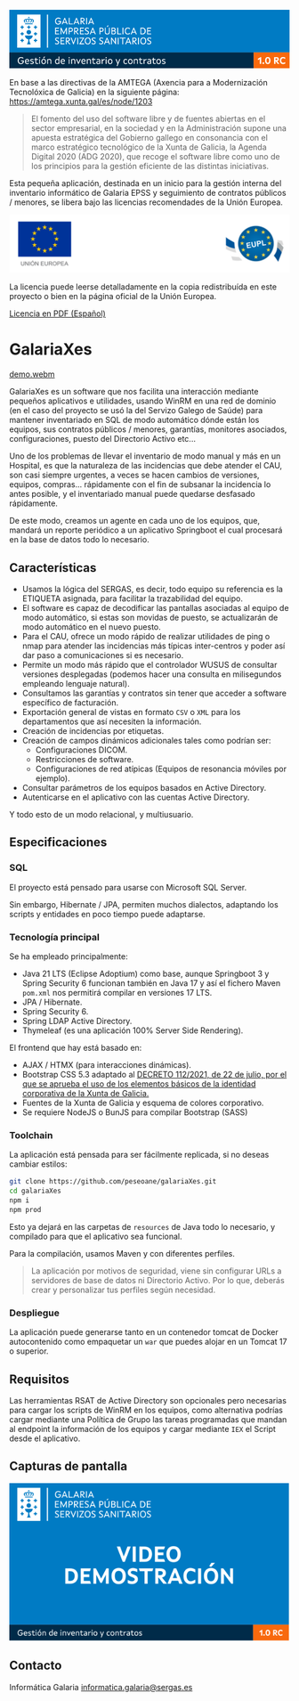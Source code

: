 ![Totem Galaria Xes](./src/main/resources/static/svg/totem.svg)

En base a las directivas de la AMTEGA (Axencia para a Modernización Tecnolóxica de Galicia) en la siguiente página: https://amtega.xunta.gal/es/node/1203

> El fomento del uso del software libre y de fuentes abiertas  en el sector empresarial, en la sociedad y en la Administración 
> supone una  apuesta estratégica del Gobierno gallego  en consonancia con el marco estratégico tecnológico de la Xunta de Galicia, 
> la Agenda Digital 2020 (ADG 2020), que recoge el software libre como uno de los principios para la gestión eficiente de las distintas iniciativas.

Esta pequeña aplicación, destinada en un inicio para la gestión interna del inventario informático de Galaria EPSS y seguimiento
de contratos públicos / menores, se libera bajo las licencias recomendades de la Unión Europea.

![EUPL License Logo](./src/main/resources/static/svg/euplBottom.svg)

La licencia puede leerse detalladamente en la copia redistribuída en este proyecto o bien en la página oficial de la Unión Europea.

[Licencia en PDF (Español)](https://joinup.ec.europa.eu/sites/default/files/custom-page/attachment/eupl_v1.2_es.pdf)

# GalariaXes

[demo.webm](https://github.com/peseoane/galariaXes/assets/47398995/fd624673-1f1a-46b1-8656-55cf9bd19986)

GalariaXes es un software que nos facilita una interacción mediante pequeños aplicativos e utilidades, usando WinRM en una
red de dominio (en el caso del proyecto se usó la del Servizo Galego de Saúde) para mantener inventariado en SQL de modo
automático dónde están los equipos, sus contratos públicos / menores, garantías, monitores asociados, configuraciones, puesto
del Directorio Activo etc...

Uno de los problemas de llevar el inventario de modo manual y más en un Hospital, es que la naturaleza de las incidencias
que debe atender el CAU, son casi siempre urgentes, a veces se hacen cambios de versiones, equipos, compras... rápidamente
con el fin de subsanar la incidencia lo antes posible, y el inventariado manual puede quedarse desfasado rápidamente.

De este modo, creamos un agente en cada uno de los equipos, que, mandará un reporte periódico a un aplicativo Springboot
el cual procesará en la base de datos todo lo necesario.

## Características

- Usamos la lógica del SERGAS, es decir, todo equipo su referencia es la ETIQUETA asignada, para facilitar la trazabilidad del equipo.
- El software es capaz de decodificar las pantallas asociadas al equipo de modo automático, si estas son movidas de puesto, se actualizarán
  de modo automático en el nuevo puesto.
- Para el CAU, ofrece un modo rápido de realizar utilidades de ping o nmap para atender las incidencias más típicas inter-centros y poder
  así dar paso a comunicaciones si es necesario.
- Permite un modo más rápido que el controlador WUSUS de consultar versiones desplegadas (podemos hacer una consulta en milisegundos empleando lenguaje natural).
- Consultamos las garantías y contratos sin tener que acceder a software específico de facturación.
- Exportación general de vistas en formato `CSV` o  `XML` para los departamentos que así necesiten la información.
- Creación de incidencias por etiquetas.
- Creación de campos dinámicos adicionales tales como podrían ser:
  - Configuraciones DICOM.
  - Restricciones de software.
  - Configuraciones de red atípicas (Equipos de resonancia móviles por ejemplo).
- Consultar parámetros de los equipos basados en Active Directory.
- Autenticarse en el aplicativo con las cuentas Active Directory.

Y todo esto de un modo relacional, y multiusuario.

## Especificaciones

### SQL

El proyecto está pensado para usarse con Microsoft SQL Server.

Sin embargo, Hibernate / JPA, permiten muchos dialectos, adaptando los scripts y entidades en poco tiempo puede adaptarse.

### Tecnología principal

Se ha empleado principalmente:

- Java 21 LTS (Eclipse Adoptium) como base, aunque Springboot 3 y Spring Security 6 funcionan también en Java 17 y así el fichero Maven `pom.xml` nos permitirá
  compilar en versiones 17 LTS.
- JPA / Hibernate.
- Spring Security 6.
- Spring LDAP Active Directory.
- Thymeleaf (es una aplicación 100% Server Side Rendering).

El frontend que hay está basado en:

- AJAX / HTMX (para interacciones dinámicas).
- Bootstrap CSS 5.3 adaptado al [DECRETO 112/2021, de 22 de julio, por el que se aprueba el uso de los elementos básicos de la identidad corporativa de la Xunta de Galicia.](https://www.xunta.gal/dog/Publicados/2021/20210802/AnuncioG0595-270721-0001_es.html)
- Fuentes de la Xunta de Galicia y esquema de colores corporativo.
- Se requiere NodeJS o BunJS para compilar Bootstrap (SASS)

### Toolchain

La aplicación está pensada para ser fácilmente replicada, si no deseas cambiar estilos:

```bash
git clone https://github.com/peseoane/galariaXes.git
cd galariaXes
npm i
npm prod
```

Esto ya dejará en las carpetas de `resources` de Java todo lo necesario, y compilado para que el aplicativo sea funcional.

Para la compilación, usamos Maven y con diferentes perfiles.

> La aplicación por motivos de seguridad, viene sin configurar URLs a servidores de base de datos ni Directorio Activo.
> Por lo que, deberás crear y personalizar tus perfiles según necesidad.

### Despliegue

La aplicación puede generarse tanto en un contenedor tomcat de Docker autocontenido como empaquetar un `war` que puedes
alojar en un Tomcat 17 o superior.

## Requisitos

Las herramientas RSAT de Active Directory son opcionales pero necesarias para cargar los scripts de WinRM en los equipos,
como alternativa podrías cargar mediante una Política de Grupo las tareas programadas que mandan al endpoint la información
de los equipos y cargar mediante `IEX` el Script desde el aplicativo.

## Capturas de pantalla

[![Demo GALARIAXES](./src/main/resources/static/svg/demo.svg)](./src/main/resources/static/video/demo.webm)

## Contacto

Informática Galaria
informatica.galaria@sergas.es
